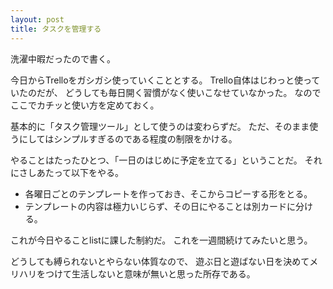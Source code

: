 ```yaml
---
layout: post
title: タスクを管理する
---
```


洗濯中暇だったので書く。

今日からTrelloをガシガシ使っていくこととする。
Trello自体はじわっと使っていたのだが、
どうしても毎日開く習慣がなく使いこなせていなかった。
なのでここでカチッと使い方を定めておく。

基本的に「タスク管理ツール」として使うのは変わらずだ。
ただ、そのまま使うにしてはシンプルすぎるのである程度の制限をかける。

やることはたったひとつ、「一日のはじめに予定を立てる」ということだ。
それにさしあたって以下をやる。

- 各曜日ごとのテンプレートを作っておき、そこからコピーする形をとる。
- テンプレートの内容は極力いじらず、その日にやることは別カードに分ける。

これが今日やることlistに課した制約だ。
これを一週間続けてみたいと思う。

どうしても縛られないとやらない体質なので、
遊ぶ日と遊ばない日を決めてメリハリをつけて生活しないと意味が無いと思った所存である。

